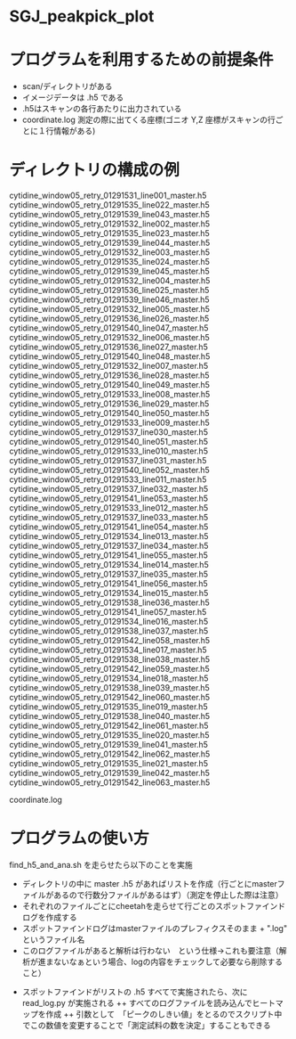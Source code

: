 # SGJ_peakpick_plot

# プログラムを利用するための前提条件
+ scan/ディレクトリがある
+ イメージデータは .h5 である
+ .h5はスキャンの各行あたりに出力されている
+ coordinate.log 測定の際に出てくる座標(ゴニオ Y,Z 座標がスキャンの行ごとに１行情報がある)

# ディレクトリの構成の例
cytidine_window05_retry_01291531_line001_master.h5  cytidine_window05_retry_01291535_line022_master.h5  cytidine_window05_retry_01291539_line043_master.h5
cytidine_window05_retry_01291532_line002_master.h5  cytidine_window05_retry_01291535_line023_master.h5  cytidine_window05_retry_01291539_line044_master.h5
cytidine_window05_retry_01291532_line003_master.h5  cytidine_window05_retry_01291535_line024_master.h5  cytidine_window05_retry_01291539_line045_master.h5
cytidine_window05_retry_01291532_line004_master.h5  cytidine_window05_retry_01291536_line025_master.h5  cytidine_window05_retry_01291539_line046_master.h5
cytidine_window05_retry_01291532_line005_master.h5  cytidine_window05_retry_01291536_line026_master.h5  cytidine_window05_retry_01291540_line047_master.h5
cytidine_window05_retry_01291532_line006_master.h5  cytidine_window05_retry_01291536_line027_master.h5  cytidine_window05_retry_01291540_line048_master.h5
cytidine_window05_retry_01291532_line007_master.h5  cytidine_window05_retry_01291536_line028_master.h5  cytidine_window05_retry_01291540_line049_master.h5
cytidine_window05_retry_01291533_line008_master.h5  cytidine_window05_retry_01291536_line029_master.h5  cytidine_window05_retry_01291540_line050_master.h5
cytidine_window05_retry_01291533_line009_master.h5  cytidine_window05_retry_01291537_line030_master.h5  cytidine_window05_retry_01291540_line051_master.h5
cytidine_window05_retry_01291533_line010_master.h5  cytidine_window05_retry_01291537_line031_master.h5  cytidine_window05_retry_01291540_line052_master.h5
cytidine_window05_retry_01291533_line011_master.h5  cytidine_window05_retry_01291537_line032_master.h5  cytidine_window05_retry_01291541_line053_master.h5
cytidine_window05_retry_01291533_line012_master.h5  cytidine_window05_retry_01291537_line033_master.h5  cytidine_window05_retry_01291541_line054_master.h5
cytidine_window05_retry_01291534_line013_master.h5  cytidine_window05_retry_01291537_line034_master.h5  cytidine_window05_retry_01291541_line055_master.h5
cytidine_window05_retry_01291534_line014_master.h5  cytidine_window05_retry_01291537_line035_master.h5  cytidine_window05_retry_01291541_line056_master.h5
cytidine_window05_retry_01291534_line015_master.h5  cytidine_window05_retry_01291538_line036_master.h5  cytidine_window05_retry_01291541_line057_master.h5
cytidine_window05_retry_01291534_line016_master.h5  cytidine_window05_retry_01291538_line037_master.h5  cytidine_window05_retry_01291542_line058_master.h5
cytidine_window05_retry_01291534_line017_master.h5  cytidine_window05_retry_01291538_line038_master.h5  cytidine_window05_retry_01291542_line059_master.h5
cytidine_window05_retry_01291534_line018_master.h5  cytidine_window05_retry_01291538_line039_master.h5  cytidine_window05_retry_01291542_line060_master.h5
cytidine_window05_retry_01291535_line019_master.h5  cytidine_window05_retry_01291538_line040_master.h5  cytidine_window05_retry_01291542_line061_master.h5
cytidine_window05_retry_01291535_line020_master.h5  cytidine_window05_retry_01291539_line041_master.h5  cytidine_window05_retry_01291542_line062_master.h5
cytidine_window05_retry_01291535_line021_master.h5  cytidine_window05_retry_01291539_line042_master.h5  cytidine_window05_retry_01291542_line063_master.h5

coordinate.log

# プログラムの使い方
find_h5_and_ana.sh を走らせたら以下のことを実施
- ディレクトリの中に master .h5 があればリストを作成（行ごとにmasterファイルがあるので行数分ファイルがあるはず）（測定を停止した際は注意）
- それぞれのファイルごとにcheetahを走らせて行ごとのスポットファインドログを作成する
 - スポットファインドログはmasterファイルのプレフィクスそのまま + ".log" というファイル名
 - このログファイルがあると解析は行わない　という仕様→これも要注意（解析が進まないなぁという場合、logの内容をチェックして必要なら削除すること）
+ スポットファインドがリストの .h5 すべてで実施されたら、次に read_log.py が実施される
++ すべてのログファイルを読み込んでヒートマップを作成
++ 引数として　「ピークのしきい値」をとるのでスクリプト中でこの数値を変更することで「測定試料の数を決定」することもできる
